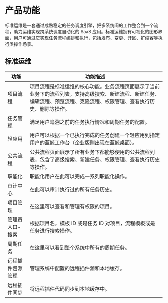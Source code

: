 # 产品功能

标准运维是一套通过成熟稳定的任务调度引擎，把多系统间的工作整合到一个流程，助力运维实现跨系统调度自动化的 SaaS 应用。标准运维拥有可视化的图形界面，用户可通过它实现任务流程编排和执行，包括发布、变更、开区、扩缩容等执行类操作场景。

## 标准运维

| 功能 | 功能描述 |
| --- | ------- |
| 项目流程 | 项目流程是标准运维的核心功能。业务流程页面展示了当前业务下的流程列表，支持高级搜索、新建流程、新建任务、编辑流程、预览流程、克隆流程、权限管理、查看执行历史、删除等操作。 |
| 任务管理 | 满足用户追溯之前的任务执行情况和周期任务的配置。 |
| 轻应用 | 用户可以根据一个已执行完成的任务创建一个轻应用到指定用户的蓝鲸工作台（企业版则出现在蓝鲸桌面）。 |
| 公共流程 | 公共流程页面展示了所有业务下都能够使用的公共流程列表，包含了高级搜索、新建任务、权限管理、查看执行历史等操作。 |
| 职能化 | 职能化用户在此可以完成一系列职能化操作。 |
| 审计中心 | 在此可以审计执行过的所有任务历史。 |
| 项目管理 | 在这里可以查看和管理有权限的项目。 |
| 管理员入口-搜索 | 根据项目名，模板 ID 或是任务 ID 对项目，流程模板或是任务进行搜索操作。 |
| 周期任务 | 在这里可以看到整个系统中所有的周期任务。 |
| 远程插件包源管理 | 管理系统中配置的远程插件源和本地缓存。 |
| 远程插件同步 | 将远程插件代码同步到本地缓存中。 |

